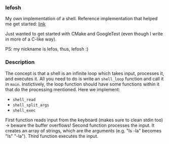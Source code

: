 ### lefosh

My own implementation of a shell. 
Reference implementation that helped me get started: [link](https://brennan.io/2015/01/16/write-a-shell-in-c/)

Just wanted to get started with CMake and GoogleTest (even though I write in more of a C-like way).

PS: my nickname is lefos, thus, lefosh :)

### Description

The concept is that a shell is an infinite loop which takes input, processes it, and executes it.
All you need to do is write an `shell_loop` function and call it in `main`. Instictively, the loop function should have some functions within it that do the processing mentioned. Here we implement:
- `shell_read`
- `shell_split_args`
- `shell_exec`

First function reads input from the keyboard (makes sure to clean stdin too) -> beware the buffer overflows!
Second function processes the input. It creates an array of strings, which are the arguments (e.g. "ls -la" becomes "ls" "-la").
Third function executes the input.